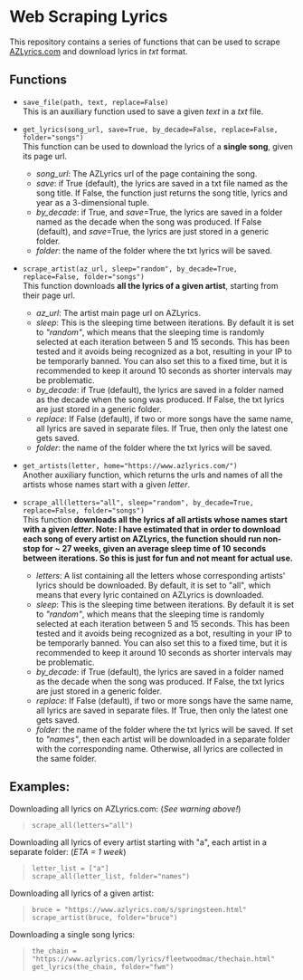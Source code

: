# Web Scraping Lyrics

This repository contains a series of functions that can be used to scrape [AZLyrics.com](https://www.azlyrics.com) and download lyrics in *txt* format.

## Functions

- `save_file(path, text, replace=False)`  
This is an auxiliary function used to save a given *text* in a *txt* file.
  
- `get_lyrics(song_url, save=True, by_decade=False, replace=False, folder="songs")`  
This function can be used to download the lyrics of a **single song**, given its page url.
    - *song_url*: The AZLyrics url of the page containing the song.
    - *save*: if True (default), the lyrics are saved in a txt file named as the song title. If False, the function just returns the song title, lyrics and year as a 3-dimensional tuple.
    - *by_decade*: if True, and *save*=True, the lyrics are saved in a folder named as the decade when the song was produced. If False (default), and *save*=True, the lyrics are just stored in a generic folder.
    - *folder*: the name of the folder where the txt lyrics will be saved.
  
- `scrape_artist(az_url, sleep="random", by_decade=True, replace=False, folder="songs")`  
This function downloads **all the lyrics of a given artist**, starting from their page url.  
    - *az_url*: The artist main page url on AZLyrics.
    - *sleep*: This is the sleeping time between iterations. By default it is set to *"random"*, which means that the sleeping time is randomly selected at each iteration between 5 and 15 seconds. This has been tested and it avoids being recognized as a bot, resulting in your IP to be temporarly banned. You can also set this to a fixed time, but it is recommended to keep it around 10 seconds as shorter intervals may be problematic.
    - *by_decade*: if True (default), the lyrics are saved in a folder named as the decade when the song was produced. If False, the txt lyrics are just stored in a generic folder.
    - *replace*: If False (default), if two or more songs have the same name, all lyrics are saved in separate files. If True, then only the latest one gets saved.
    - *folder*: the name of the folder where the txt lyrics will be saved.
  
- `get_artists(letter, home="https://www.azlyrics.com/")`  
Another auxiliary function, which returns the urls and names of all the artists whose names start with a given *letter*.
  
- `scrape_all(letters="all", sleep="random", by_decade=True, replace=False, folder="songs")`  
This function **downloads all the lyrics af all artists whose names start with a given *letter*. Note: I have estimated that in order to download each song of every artist on AZLyrics, the function should run non-stop for ~ 27 weeks, given an average sleep time of 10 seconds between iterations. So this is just for fun and not meant for actual use.**
    - *letters*: A list containing all the letters whose corresponding artists' lyrics should be downloaded. By default, it is set to "all", which means that every lyric contained on AZLyrics is downloaded.
    - *sleep*: This is the sleeping time between iterations. By default it is set to *"random"*, which means that the sleeping time is randomly selected at each iteration between 5 and 15 seconds. This has been tested and it avoids being recognized as a bot, resulting in your IP to be temporarly banned. You can also set this to a fixed time, but it is recommended to keep it around 10 seconds as shorter intervals may be problematic.
    - *by_decade*: if True (default), the lyrics are saved in a folder named as the decade when the song was produced. If False, the txt lyrics are just stored in a generic folder.
    - *replace*: If False (default), if two or more songs have the same name, all lyrics are saved in separate files. If True, then only the latest one gets saved.
    - *folder*: the name of the folder where the txt lyrics will be saved. If set to *"names"*, then each artist will be downloaded in a separate folder with the corresponding name. Otherwise, all lyrics are collected in the same folder.
  
## Examples:

Downloading all lyrics on AZLyrics.com: (*See warning above!*)
> `scrape_all(letters="all")`
  
  
Downloading all lyrics of every artist starting with "a", each artist in a separate folder: (*ETA = 1 week*)
> `letter_list = ["a"]`  
> `scrape_all(letter_list, folder="names")`  
  
  
Downloading all lyrics of a given artist:
> `bruce = "https://www.azlyrics.com/s/springsteen.html"`  
> `scrape_artist(bruce, folder="bruce")`
  
  
Downloading a single song lyrics:
> `the_chain = "https://www.azlyrics.com/lyrics/fleetwoodmac/thechain.html"`  
> `get_lyrics(the_chain, folder="fwm")`
